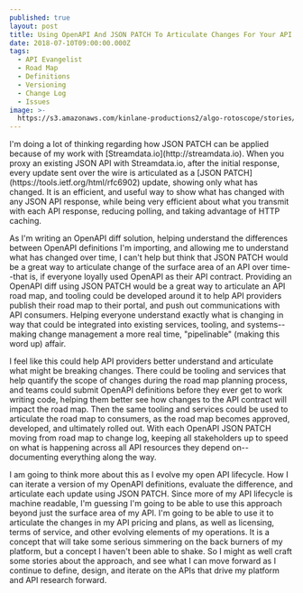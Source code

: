 ```yaml
---
published: true
layout: post
title: Using OpenAPI And JSON PATCH To Articulate Changes For Your API Road Map
date: 2018-07-10T09:00:00.000Z
tags:
  - API Evangelist
  - Road Map
  - Definitions
  - Versioning
  - Change Log
  - Issues
image: >-
  https://s3.amazonaws.com/kinlane-productions2/algo-rotoscope/stories/downtheline_dali_three.jpg
---
```

<p></p>I'm doing a lot of thinking regarding how JSON PATCH can be applied because of my work with [Streamdata.io](http://streamdata.io). When you proxy an existing JSON API with Streamdata.io, after the initial response, every update sent over the wire is articulated as a [JSON PATCH](https://tools.ietf.org/html/rfc6902) update, showing only what has changed. It is an efficient, and useful way to show what has changed with any JSON API response, while being very efficient about what you transmit with each API response, reducing polling, and taking advantage of HTTP caching.

As I'm writing an OpenAPI diff solution, helping understand the differences between OpenAPI definitions I'm importing, and allowing me to understand what has changed over time, I can't help but think that JSON PATCH would be a great way to articulate change of the surface area of an API over time--that is, if everyone loyally used OpenAPI as their API contract. Providing an OpenAPI diff using JSON PATCH would be a great way to articulate an API road map, and tooling could be developed around it to help API providers publish their road map to their portal, and push out communications with API consumers. Helping everyone understand exactly what is changing in way that could be integrated into existing services, tooling, and systems--making change management a more real time, "pipelinable" (making this word up) affair.

I feel like this could help API providers better understand and articulate what might be breaking changes. There could be tooling and services that help quantify the scope of changes during the road map planning process, and teams could submit OpenAPI definitions before they ever get to work writing code, helping them better see how changes to the API contract will impact the road map. Then the same tooling and services could be used to articulate the road map to consumers, as the road map becomes approved, developed, and ultimately rolled out. With each OpenAPI JSON PATCH moving from road map to change log, keeping all stakeholders up to speed on what is happening across all API resources they depend on--documenting everything along the way.

I am going to think more about this as I evolve my open API lifecycle. How I can iterate a version of my OpenAPI definitions, evaluate the difference, and articulate each update using JSON PATCH. Since more of my API lifecycle is machine readable, I'm guessing I'm going to be able to use this approach beyond just the surface area of my API. I'm going to be able to use it to articulate the changes in my API pricing and plans, as well as licensing, terms of service, and other evolving elements of my operations. It is a concept that will take some serious simmering on the back burners of my platform, but a concept I haven't been able to shake. So I might as well craft some stories about the approach, and see what I can move forward as I continue to define, design, and iterate on the APIs that drive my platform and API research forward.
